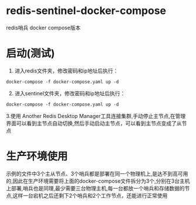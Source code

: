 # redis-sentinel-docker-compose
redis哨兵 docker compose版本


# 启动(测试)


1. 进入redis文件夹，修改密码和ip地址后执行：


```
docker-compose -f docker-compose.yaml up -d
```

2. 进入sentinel文件夹，修改密码和ip地址后执行：

```
docker-compose -f docker-compose.yaml up -d
```

3.使用 Another Redis Desktop Manager工具连接集群,手动停止主节点,在管理界面可以看到主节点自动切换,然后手动启动主节点，可以看到主节点变成了从节点


# 生产环境使用

示例的文件中3个主从节点、3个哨兵都是部署在同一个物理机上,是达不到高可用的,因此在生产环境需要将上面的docker-compose文件拆分为3个,分别在3台主机上部署,哨兵也是同理,最少需要三台物理主机,每一台都放一个哨兵和存储数据的节点,这样一台宕机之后还剩下2个哨兵和2个工作节点，还能进行正常使用
